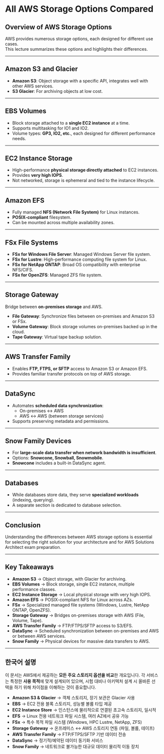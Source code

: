 
# All AWS Storage Options Compared

## Overview of AWS Storage Options
AWS provides numerous storage options, each designed for different use cases.  
This lecture summarizes these options and highlights their differences.

---

## Amazon S3 and Glacier
- **Amazon S3**: Object storage with a specific API, integrates well with other AWS services.  
- **S3 Glacier**: For archiving objects at low cost.

---

## EBS Volumes
- Block storage attached to a **single EC2 instance** at a time.  
- Supports multitasking for IO1 and IO2.  
- Volume types: **GP3, IO2, etc.**, each designed for different performance needs.

---

## EC2 Instance Storage
- High-performance **physical storage directly attached** to EC2 instances.  
- Provides **very high IOPS**.  
- Not networked, storage is ephemeral and tied to the instance lifecycle.

---

## Amazon EFS
- Fully managed **NFS (Network File System)** for Linux instances.  
- **POSIX-compliant** filesystem.  
- Can be mounted across multiple availability zones.

---

## FSx File Systems
- **FSx for Windows File Server**: Managed Windows Server file system.  
- **FSx for Lustre**: High-performance computing file system for Linux.  
- **FSx for NetApp ONTAP**: Broad OS compatibility with enterprise NFS/CIFS.  
- **FSx for OpenZFS**: Managed ZFS file system.

---

## Storage Gateway
Bridge between **on-premises storage** and AWS.  
- **File Gateway**: Synchronize files between on-premises and Amazon S3 or FSx.  
- **Volume Gateway**: Block storage volumes on-premises backed up in the cloud.  
- **Tape Gateway**: Virtual tape backup solution.

---

## AWS Transfer Family
- Enables **FTP, FTPS, or SFTP** access to Amazon S3 or Amazon EFS.  
- Provides familiar transfer protocols on top of AWS storage.

---

## DataSync
- Automates **scheduled data synchronization**:  
  - On-premises ↔ AWS  
  - AWS ↔ AWS (between storage services)  
- Supports preserving metadata and permissions.

---

## Snow Family Devices
- For **large-scale data transfer when network bandwidth is insufficient**.  
- Options: **Snowcone, Snowball, Snowmobile**.  
- **Snowcone** includes a built-in DataSync agent.

---

## Databases
- While databases store data, they serve **specialized workloads** (indexing, querying).  
- A separate section is dedicated to database selection.

---

## Conclusion
Understanding the differences between AWS storage options is essential for selecting the right solution for your architecture and for AWS Solutions Architect exam preparation.

---

## Key Takeaways
- **Amazon S3** → Object storage, with Glacier for archiving.  
- **EBS Volumes** → Block storage, single EC2 instance, multiple performance classes.  
- **EC2 Instance Storage** → Local physical storage with very high IOPS.  
- **Amazon EFS** → POSIX-compliant NFS for Linux across AZs.  
- **FSx** → Specialized managed file systems (Windows, Lustre, NetApp ONTAP, OpenZFS).  
- **Storage Gateway** → Bridges on-premises storage with AWS (File, Volume, Tape).  
- **AWS Transfer Family** → FTP/FTPS/SFTP access to S3/EFS.  
- **DataSync** → Scheduled synchronization between on-premises and AWS or between AWS services.  
- **Snow Family** → Physical devices for massive data transfers to AWS.  



---

## 한국어 설명

이 문서는 AWS에서 제공하는 **모든 주요 스토리지 옵션을 비교**한 개요입니다.
각 서비스는 특정한 **사용 목적**에 맞게 설계되어 있으며, 시험 대비나 아키텍처 설계 시 올바른 선택을 하기 위해 차이점을 이해하는 것이 중요합니다.

* **Amazon S3 & Glacier** → 객체 스토리지, 장기 보관은 Glacier 사용
* **EBS** → EC2 전용 블록 스토리지, 성능별 볼륨 타입 제공
* **EC2 Instance Store** → 인스턴스에 물리적으로 연결된 초고속 스토리지, 일시적
* **EFS** → Linux 전용 네트워크 파일 시스템, 여러 AZ에서 공유 가능
* **FSx** → 특수 목적 파일 시스템 (Windows, HPC Lustre, NetApp, ZFS)
* **Storage Gateway** → 온프레미스 ↔ AWS 스토리지 연동 (파일, 볼륨, 테이프)
* **AWS Transfer Family** → FTP/FTPS/SFTP 기반 데이터 전송
* **DataSync** → 정기적/예약된 데이터 동기화 서비스
* **Snow Family** → 네트워크로 불가능한 대규모 데이터 물리적 이동 장치
